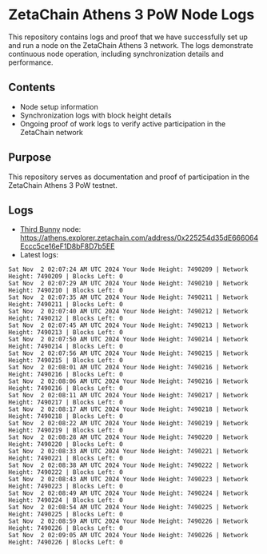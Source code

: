 # ZetaChain Athens 3 PoW Node Logs
This repository contains logs and proof that we have successfully set up and run a node on the ZetaChain Athens 3 network. The logs demonstrate continuous node operation, including synchronization details and performance.

## Contents
- Node setup information
- Synchronization logs with block height details
- Ongoing proof of work logs to verify active participation in the ZetaChain network

## Purpose
This repository serves as documentation and proof of participation in the ZetaChain Athens 3 PoW testnet.

## Logs

- [Third Bunny](https://thirdbunny.xyz/) node: https://athens.explorer.zetachain.com/address/0x225254d35dE666064Eccc5ce16eF1D8bF8D7b5EE
- Latest logs:
```
Sat Nov  2 02:07:24 AM UTC 2024 Your Node Height: 7490209 | Network Height: 7490209 | Blocks Left: 0
Sat Nov  2 02:07:29 AM UTC 2024 Your Node Height: 7490210 | Network Height: 7490210 | Blocks Left: 0
Sat Nov  2 02:07:35 AM UTC 2024 Your Node Height: 7490211 | Network Height: 7490211 | Blocks Left: 0
Sat Nov  2 02:07:40 AM UTC 2024 Your Node Height: 7490212 | Network Height: 7490212 | Blocks Left: 0
Sat Nov  2 02:07:45 AM UTC 2024 Your Node Height: 7490213 | Network Height: 7490213 | Blocks Left: 0
Sat Nov  2 02:07:50 AM UTC 2024 Your Node Height: 7490214 | Network Height: 7490214 | Blocks Left: 0
Sat Nov  2 02:07:56 AM UTC 2024 Your Node Height: 7490215 | Network Height: 7490215 | Blocks Left: 0
Sat Nov  2 02:08:01 AM UTC 2024 Your Node Height: 7490216 | Network Height: 7490216 | Blocks Left: 0
Sat Nov  2 02:08:06 AM UTC 2024 Your Node Height: 7490216 | Network Height: 7490216 | Blocks Left: 0
Sat Nov  2 02:08:11 AM UTC 2024 Your Node Height: 7490217 | Network Height: 7490217 | Blocks Left: 0
Sat Nov  2 02:08:17 AM UTC 2024 Your Node Height: 7490218 | Network Height: 7490218 | Blocks Left: 0
Sat Nov  2 02:08:22 AM UTC 2024 Your Node Height: 7490219 | Network Height: 7490219 | Blocks Left: 0
Sat Nov  2 02:08:28 AM UTC 2024 Your Node Height: 7490220 | Network Height: 7490220 | Blocks Left: 0
Sat Nov  2 02:08:33 AM UTC 2024 Your Node Height: 7490221 | Network Height: 7490221 | Blocks Left: 0
Sat Nov  2 02:08:38 AM UTC 2024 Your Node Height: 7490222 | Network Height: 7490222 | Blocks Left: 0
Sat Nov  2 02:08:43 AM UTC 2024 Your Node Height: 7490223 | Network Height: 7490223 | Blocks Left: 0
Sat Nov  2 02:08:49 AM UTC 2024 Your Node Height: 7490224 | Network Height: 7490224 | Blocks Left: 0
Sat Nov  2 02:08:54 AM UTC 2024 Your Node Height: 7490225 | Network Height: 7490225 | Blocks Left: 0
Sat Nov  2 02:08:59 AM UTC 2024 Your Node Height: 7490226 | Network Height: 7490226 | Blocks Left: 0
Sat Nov  2 02:09:05 AM UTC 2024 Your Node Height: 7490226 | Network Height: 7490226 | Blocks Left: 0
```

